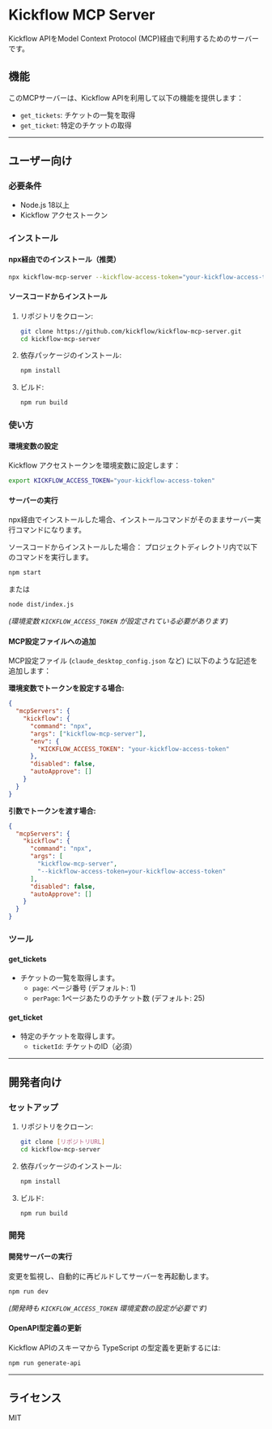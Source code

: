# Kickflow MCP Server

Kickflow APIをModel Context Protocol (MCP)経由で利用するためのサーバーです。

## 機能

このMCPサーバーは、Kickflow APIを利用して以下の機能を提供します：

- `get_tickets`: チケットの一覧を取得
- `get_ticket`: 特定のチケットの取得

---

## ユーザー向け

### 必要条件

- Node.js 18以上
- Kickflow アクセストークン

### インストール

#### npx経由でのインストール（推奨）

```bash
npx kickflow-mcp-server --kickflow-access-token="your-kickflow-access-token"
```

#### ソースコードからインストール

1.  リポジトリをクローン:
    ```bash
    git clone https://github.com/kickflow/kickflow-mcp-server.git
    cd kickflow-mcp-server
    ```
2.  依存パッケージのインストール:
    ```bash
    npm install
    ```
3.  ビルド:
    ```bash
    npm run build
    ```

### 使い方

#### 環境変数の設定

Kickflow アクセストークンを環境変数に設定します：

```bash
export KICKFLOW_ACCESS_TOKEN="your-kickflow-access-token"
```

#### サーバーの実行

npx経由でインストールした場合、インストールコマンドがそのままサーバー実行コマンドになります。

ソースコードからインストールした場合：
プロジェクトディレクトリ内で以下のコマンドを実行します。

```bash
npm start
```

または

```bash
node dist/index.js
```

_(環境変数 `KICKFLOW_ACCESS_TOKEN` が設定されている必要があります)_

#### MCP設定ファイルへの追加

MCP設定ファイル (`claude_desktop_config.json` など) に以下のような記述を追加します：

**環境変数でトークンを設定する場合:**

```json
{
  "mcpServers": {
    "kickflow": {
      "command": "npx",
      "args": ["kickflow-mcp-server"],
      "env": {
        "KICKFLOW_ACCESS_TOKEN": "your-kickflow-access-token"
      },
      "disabled": false,
      "autoApprove": []
    }
  }
}
```

**引数でトークンを渡す場合:**

```json
{
  "mcpServers": {
    "kickflow": {
      "command": "npx",
      "args": [
        "kickflow-mcp-server",
        "--kickflow-access-token=your-kickflow-access-token"
      ],
      "disabled": false,
      "autoApprove": []
    }
  }
}
```

### ツール

#### get_tickets

- チケットの一覧を取得します。
  - `page`: ページ番号 (デフォルト: 1)
  - `perPage`: 1ページあたりのチケット数 (デフォルト: 25)

#### get_ticket

- 特定のチケットを取得します。
  - `ticketId`: チケットのID（必須）

---

## 開発者向け

### セットアップ

1.  リポジトリをクローン:
    ```bash
    git clone [リポジトリURL]
    cd kickflow-mcp-server
    ```
2.  依存パッケージのインストール:
    ```bash
    npm install
    ```
3.  ビルド:
    ```bash
    npm run build
    ```

### 開発

#### 開発サーバーの実行

変更を監視し、自動的に再ビルドしてサーバーを再起動します。

```bash
npm run dev
```

_(開発時も `KICKFLOW_ACCESS_TOKEN` 環境変数の設定が必要です)_

#### OpenAPI型定義の更新

Kickflow APIのスキーマから TypeScript の型定義を更新するには:

```bash
npm run generate-api
```

---

## ライセンス

MIT
